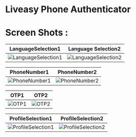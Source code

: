 # Liveasy Phone Authenticator

# Screen Shots :

LanguageSelection1 | Language Selection2
:-----------------:|:-------------------:
![LanguageSelection1](https://user-images.githubusercontent.com/53505850/119104553-0504c400-ba3a-11eb-8c23-81020a38d74f.png)|![LanguageSelection2](https://user-images.githubusercontent.com/53505850/119105000-89efdd80-ba3a-11eb-87fc-907639e16a32.png)

PhoneNumber1|PhoneNumber2
:-----------------:|:-------------------:
![PhoneNumber1](https://user-images.githubusercontent.com/53505850/119105470-f965cd00-ba3a-11eb-9380-bcf1ad42a3ed.png)|![PhoneNumber2](https://user-images.githubusercontent.com/53505850/119105497-01257180-ba3b-11eb-8065-9a0a5b3c2055.png)

OTP1|OTP2
:-----------------:|:-------------------:
![OTP1](https://user-images.githubusercontent.com/53505850/119105605-1d291300-ba3b-11eb-9675-3e50ee9cd585.png)|![OTP2](https://user-images.githubusercontent.com/53505850/119105633-25814e00-ba3b-11eb-9f74-b87a48d145aa.png)

ProfileSelection1|ProfileSelection2
:-----------------:|:-------------------:
![ProfileSelection1](https://user-images.githubusercontent.com/53505850/119105700-3762f100-ba3b-11eb-93eb-3946469a95d9.png)|![ProfileSelection2](https://user-images.githubusercontent.com/53505850/119105716-3d58d200-ba3b-11eb-9a52-6d4719e2c36d.png)

